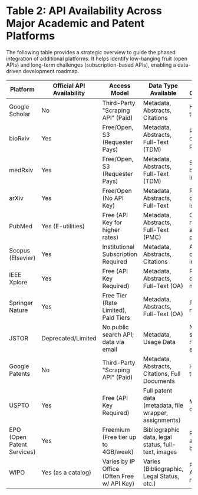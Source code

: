 # Table 2: API Availability Across Major Academic and Patent Platforms

The following table provides a strategic overview to guide the phased integration of additional platforms. It helps identify low-hanging fruit (open APIs) and long-term challenges (subscription-based APIs), enabling a data-driven development roadmap.

| Platform       | Official API Availability | Access Model                           | Data Type Available                                | Key Challenge/Consideration                                                                 |
|----------------|----------------------------|----------------------------------------|----------------------------------------------------|---------------------------------------------------------------------------------------------|
| Google Scholar | No                         | Third-Party "Scraping API" (Paid)       | Metadata, Abstracts, Citations                     | High cost, reliance on third-party provider.                                                |
| bioRxiv        | Yes                        | Free/Open, S3 (Requester Pays)          | Metadata, Abstracts, Full-Text (TDM)               | Requires building a custom ingestion pipeline.                                              |
| medRxiv        | Yes                        | Free/Open, S3 (Requester Pays)          | Metadata, Abstracts, Full-Text (TDM)               | Shares infrastructure with bioRxiv; requires custom ingestion pipeline.                     |
| arXiv          | Yes                        | Free/Open (No API Key)                  | Metadata, Abstracts, Full-Text                     | Respecting the 3-second delay between requests is crucial.                                   |
| PubMed         | Yes (E-utilities)          | Free (API Key for higher rates)         | Metadata, Abstracts, Full-Text (PMC)               | Complex API structure; requires careful adherence to usage policies.                        |
| Scopus (Elsevier) | Yes                     | Institutional Subscription Required     | Metadata, Abstracts, Citations                     | Access is a significant cost barrier; requires institutional partnership.                   |
| IEEE Xplore    | Yes                        | Free (API Key Required)                 | Metadata, Abstracts, Full-Text (OA)                | Rate limits are specified during registration and must be adhered to.                       |
| Springer Nature | Yes                       | Free Tier (Rate Limited), Paid Tiers    | Metadata, Abstracts, Full-Text (OA)                | Free tier is limited to 500 requests/day.                                                   |
| JSTOR          | Deprecated/Limited         | No public search API; data via email    | Metadata, Usage Data                               | No direct API for searching content; requires manual setup of email reports.                |
| Google Patents | No                         | Third-Party "Scraping API" (Paid)       | Metadata, Abstracts, Citations, Full Documents     | High cost, reliance on third-party provider.                                                |
| USPTO          | Yes                        | Free (API Key Required)                 | Full patent data (metadata, file wrapper, assignments) | Multiple distinct APIs for different data types.                                            |
| EPO (Open Patent Services) | Yes            | Freemium (Free tier up to 4GB/week)     | Bibliographic data, legal status, full-text, images | Requires OAuth2 authentication; usage-based tier system.                                    |
| WIPO           | Yes (as a catalog)         | Varies by IP Office (Often Free w/ API Key) | Varies (Bibliographic, Legal Status, etc.)       | Portal to many national APIs, each with its own rules.                                      |
